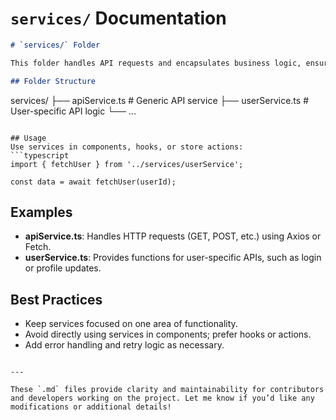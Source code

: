 # `services/` Documentation

```markdown
# `services/` Folder

This folder handles API requests and encapsulates business logic, ensuring separation of concerns.

## Folder Structure
```

services/
├── apiService.ts # Generic API service
├── userService.ts # User-specific API logic
└── ...

````

## Usage
Use services in components, hooks, or store actions:
```typescript
import { fetchUser } from '../services/userService';

const data = await fetchUser(userId);
````

## Examples

- **apiService.ts**: Handles HTTP requests (GET, POST, etc.) using Axios or Fetch.
- **userService.ts**: Provides functions for user-specific APIs, such as login or profile updates.

## Best Practices

- Keep services focused on one area of functionality.
- Avoid directly using services in components; prefer hooks or actions.
- Add error handling and retry logic as necessary.

```

---

These `.md` files provide clarity and maintainability for contributors and developers working on the project. Let me know if you’d like any modifications or additional details!
```

